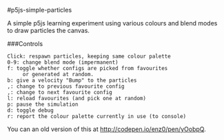 #p5js-simple-particles

A simple p5js learning experiment using various colours and blend modes to draw particles the canvas.

###Controls

    Click: respawn particles, keeping same colour palette
    0-9: change blend mode (impermanent)
    f: toggle whether configs are picked from favourites 
         or generated at random.
    b: give a velocity "Bump" to the particles
    ,: change to previous favourite config    
    ,: change to next favourite config
    l: reload favourites (and pick one at random)
    p: pause the simulation
    d: toggle debug
    r: report the colour palette currently in use (to console)

You can an old version of this at http://codepen.io/enz0/pen/yOobpQ.
